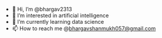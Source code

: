 - 👋 Hi, I’m @bhargav2313
- 👀 I’m interested in artificial intelligence
- 🌱 I’m currently learning data science
- 📫 How to reach me @bhargavshanmukh057@gmail.com

<!---
bhargav2313/bhargav2313 is a ✨ special ✨ repository because its `README.md` (this file) appears on your GitHub profile.
You can click the Preview link to take a look at your changes.
--->
